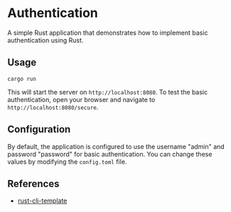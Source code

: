 # Authentication
A simple Rust application that demonstrates how to implement basic authentication using Rust.

## Usage
```
cargo run
```
This will start the server on `http://localhost:8080`. To test the basic authentication, open your browser and navigate to `http://localhost:8080/secure`.
## Configuration
By default, the application is configured to use the username "admin" and password "password" for basic authentication. You can change these values by modifying the `config.toml` file.
## References

* [rust-cli-template](https://github.com/kbknapp/rust-cli-template)
